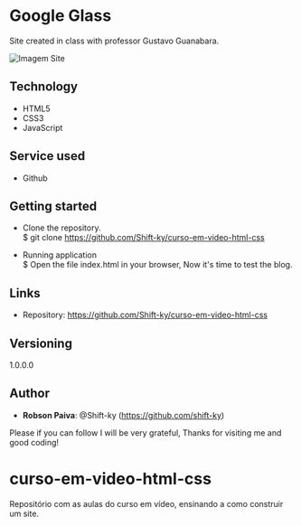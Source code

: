 
# Google Glass
Site created in class with professor Gustavo Guanabara.

![Imagem Site](https://github.com/Shift-ky/curso-em-video-html-css/blob/main/_imagens/Captura%20de%20tela_20221023_154128.png?raw=true)

## Technology
* HTML5
* CSS3
* JavaScript

## Service used
* Github

## Getting started
* Clone the repository. <br>
$ git clone https://github.com/Shift-ky/curso-em-video-html-css


* Running application <br>
$  Open the file index.html in your browser, Now it's time to test the blog.

## Links

* Repository: https://github.com/Shift-ky/curso-em-video-html-css

## Versioning
1.0.0.0

## Author
* <Strong>Robson Paiva</strong>: @Shift-ky (https://github.com/shift-ky)


Please if you can follow I will be very grateful, Thanks for visiting me and good coding!



# curso-em-video-html-css
Repositório com as aulas do curso em vídeo, ensinando a como construir um site.
